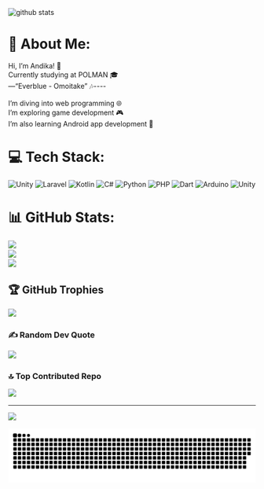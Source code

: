<picture decoding="async" loading="lazy">
  <source media="(prefers-color-scheme: light)" srcset="https://raw.githubusercontent.com/LuciNyan/LuciNyan/output/github-stats.png">
  <source media="(prefers-color-scheme: dark)" srcset="https://raw.githubusercontent.com/LuciNyan/LuciNyan/output/github-stats-dark.png">
  <img alt="github stats" src="https://pixel-profile.vercel.app/api/github-stats?username=LuciNyan&screen_effect=false&theme=fuji&hide=avatar&dithering=true">
</picture>

# 💫 About Me:
Hi, I’m Andika! 👋<br>Currently studying at POLMAN 🎓<br>—“Everblue - Omoitake” 🎶----<br><br>I’m diving into web programming 🌐<br>I’m exploring game development 🎮<br>I’m also learning Android app development 📱<br>


# 💻 Tech Stack:
![Unity](https://img.shields.io/badge/unity-%23000000.svg?style=for-the-badge&logo=unity&logoColor=white) ![Laravel](https://img.shields.io/badge/laravel-%23FF2D20.svg?style=for-the-badge&logo=laravel&logoColor=white) ![Kotlin](https://img.shields.io/badge/kotlin-%237F52FF.svg?style=for-the-badge&logo=kotlin&logoColor=white) ![C#](https://img.shields.io/badge/c%23-%23239120.svg?style=for-the-badge&logo=csharp&logoColor=white) ![Python](https://img.shields.io/badge/python-3670A0?style=for-the-badge&logo=python&logoColor=ffdd54) ![PHP](https://img.shields.io/badge/php-%23777BB4.svg?style=for-the-badge&logo=php&logoColor=white) ![Dart](https://img.shields.io/badge/dart-%230175C2.svg?style=for-the-badge&logo=dart&logoColor=white) ![Arduino](https://img.shields.io/badge/-Arduino-00979D?style=for-the-badge&logo=Arduino&logoColor=white) ![Unity](https://img.shields.io/badge/unity-%23000000.svg?style=for-the-badge&logo=unity&logoColor=white)
# 📊 GitHub Stats:
![](https://github-readme-stats.vercel.app/api?username=Arthuriant&theme=dark&hide_border=false&include_all_commits=false&count_private=false)<br/>
![](https://github-readme-streak-stats.herokuapp.com/?user=Arthuriant&theme=dark&hide_border=false)<br/>
![](https://github-readme-stats.vercel.app/api/top-langs/?username=Arthuriant&theme=dark&hide_border=false&include_all_commits=false&count_private=false&layout=compact)

## 🏆 GitHub Trophies
![](https://github-profile-trophy.vercel.app/?username=Arthuriant&theme=radical&no-frame=false&no-bg=true&margin-w=4)

### ✍️ Random Dev Quote
![](https://quotes-github-readme.vercel.app/api?type=horizontal&theme=radical)

### 🔝 Top Contributed Repo
![](https://github-contributor-stats.vercel.app/api?username=Arthuriant&limit=5&theme=dark&combine_all_yearly_contributions=true)

---
[![](https://visitcount.itsvg.in/api?id=Arthuriant&icon=0&color=0)](https://visitcount.itsvg.in)

<!-- Proudly created with GPRM ( https://gprm.itsvg.in ) -->
<picture>
  <source media="(prefers-color-scheme: dark)" srcset="https://raw.githubusercontent.com/Arthuriant/Arthuriant/output/github-snake-dark.svg" />
  <source media="(prefers-color-scheme: light)" srcset="https://raw.githubusercontent.com/Arthuriant/Arthuriant/output/github-snake.svg" />
  <img alt="github-snake" src="https://raw.githubusercontent.com/Arthuriant/Arthuriant/output/github-snake.svg" />
</picture>
